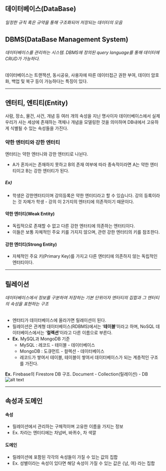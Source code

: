## 데이터베이스(DataBase)

###### 일정한 규칙 혹은 규약을 통해 구조화되어 저장되는 데이터의 모음

## DBMS(DataBase Management System)

###### 데이터베이스를 관리하는 시스템. DBMS에 정의된 query language를 통해 데이터에 CRUD가 가능하다.

데이터베이스는 트랜잭션, 동시공유, 사용자에 따른 데이터접근 권한 부여, 데이터 암호화, 백업 및 복구 등이 가능하다는 특징이 있다.

---

## 엔터티, 엔티티(Entity)

사람, 장소, 물건, 사건, 개념 등 여러 개의 속성을 지닌 명사이자 데이터베이스에서 실제 우리가 사는 세상에 존재하는 객체나 개념을 모델링한 것을 의미하며 DB내에서 고유하게 식별될 수 있는 속성들을 가진다.

### 약한 엔터티와 강한 엔터티

엔터티는 약한 엔터니와 강한 엔터티로 나뉜다.

- A가 혼자서는 존재하지 못하고 B의 존재 여부에 따라 종속적이라면 A는 약한 엔터티이고 B는 강한 엔터티가 된다.

##### Ex)

- 학생은 강한엔터티이며 강의등록은 약한 엔터티라고 할 수 있습니다. 강의 등록이라는 것 자체가 학생 - 강의 이 2가지의 엔터티에 의존적이기 때문이다.

#### 약한 엔터티(Weak Entity)

- 독립적으로 존재할 수 없고 다른 강한 엔터티에 의존하는 엔터티이다.
- 이들은 보통 자체적인 주요 키를 가지지 않으며, 관련 강한 엔터티의 키를 참조한다.

#### 강한 엔터티(Strong Entity)

- 자체적인 주요 키(Primary Key)를 가지고 다른 엔터티에 의존하지 않는 독립적인 엔터티이다.

---

## 릴레이션

###### 데이터베이스에서 정보를 구분하여 저장하는 기본 단위이자 엔터티의 집합과 그 엔터티의 속성을 표현하는 구조

- 엔터티가 데이터베이스에 올라가면 릴레이션이 된다.
- 릴레이션은 관계형 데이터베이스(RDBMS)에서는 ‘**테이블**’이라고 하며, NoSQL 데이터베이스에서는 ‘**컬렉션**’이라고 다른 이름으로 부른다.
- **Ex.** MySQL과 MongoDB 기준
  - MySQL : 레코드 - 테이블 - 데이터베이스
  - MongoDB : 도큐먼트 - 컬렉션 - 데이터베이스
  - 레코드가 쌓여서 테이블, 테이블이 쌓여서 데이터베이스가 되는 계층적인 구조를 가진다.

**Ex.** Firebase의 Firestore DB 구조. Document - Collection(릴레이션) - DB
![alt text](<스크린샷 2025-05-22 오후 10.24.27.png>)

---

## 속성과 도메인

#### 속성

- 릴레이션에서 관리하는 구체적이며 고유한 이름을 가지는 정보
- Ex. 차라는 엔터티에는 차넘버, 바퀴수, 차 색깔

#### 도메인

- 릴레이션에 포함된 각각의 속성들이 가질 수 있는 값의 집합
- Ex. 성별이라는 속성이 있다면 해당 속성이 가질 수 있는 값은 {남, 여} 라는 집합
